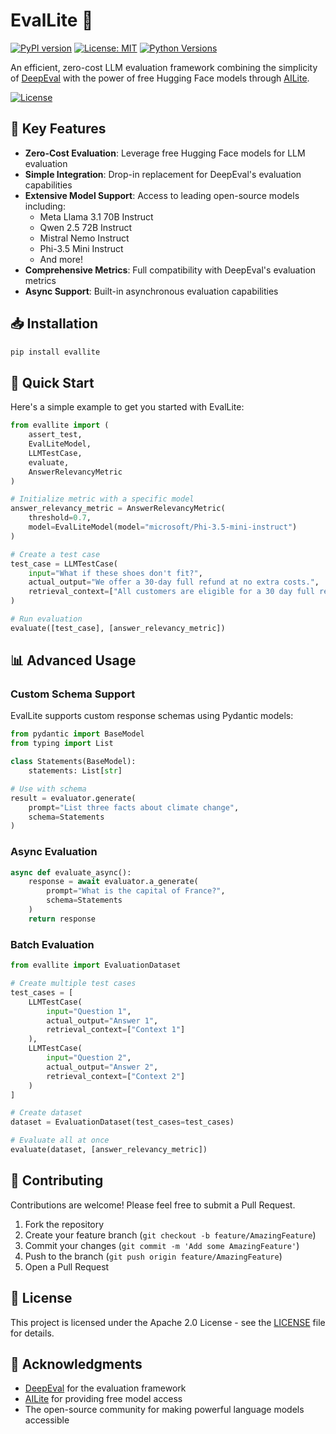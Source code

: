 # EvalLite 🚀

[![PyPI version](https://badge.fury.io/py/evallite.svg)](https://badge.fury.io/py/evallite)
[![License: MIT](https://img.shields.io/badge/License-MIT-yellow.svg)](https://opensource.org/licenses/MIT)
[![Python Versions](https://img.shields.io/pypi/pyversions/evallite.svg)](https://pypi.org/project/evallite/)

An efficient, zero-cost LLM evaluation framework combining the simplicity of [DeepEval](https://github.com/confident-ai/deepeval) with the power of free Hugging Face models through [AILite](https://github.com/yourusername/ailite).

[![License](https://img.shields.io/badge/License-Apache%202.0-blue.svg)](LICENSE)

## 🌟 Key Features

- **Zero-Cost Evaluation**: Leverage free Hugging Face models for LLM evaluation
- **Simple Integration**: Drop-in replacement for DeepEval's evaluation capabilities
- **Extensive Model Support**: Access to leading open-source models including:
  - Meta Llama 3.1 70B Instruct
  - Qwen 2.5 72B Instruct
  - Mistral Nemo Instruct
  - Phi-3.5 Mini Instruct
  - And more!
- **Comprehensive Metrics**: Full compatibility with DeepEval's evaluation metrics
- **Async Support**: Built-in asynchronous evaluation capabilities

## 📥 Installation

```bash
pip install evallite
```

## 🚀 Quick Start

Here's a simple example to get you started with EvalLite:

```python
from evallite import (
    assert_test,
    EvalLiteModel,
    LLMTestCase,
    evaluate,
    AnswerRelevancyMetric
)

# Initialize metric with a specific model
answer_relevancy_metric = AnswerRelevancyMetric(
    threshold=0.7,
    model=EvalLiteModel(model="microsoft/Phi-3.5-mini-instruct")
)

# Create a test case
test_case = LLMTestCase(
    input="What if these shoes don't fit?",
    actual_output="We offer a 30-day full refund at no extra costs.",
    retrieval_context=["All customers are eligible for a 30 day full refund at no extra costs."]
)

# Run evaluation
evaluate([test_case], [answer_relevancy_metric])
```


## 📊 Advanced Usage

### Custom Schema Support

EvalLite supports custom response schemas using Pydantic models:

```python
from pydantic import BaseModel
from typing import List

class Statements(BaseModel):
    statements: List[str]

# Use with schema
result = evaluator.generate(
    prompt="List three facts about climate change",
    schema=Statements
)
```

### Async Evaluation

```python
async def evaluate_async():
    response = await evaluator.a_generate(
        prompt="What is the capital of France?",
        schema=Statements
    )
    return response
```

### Batch Evaluation

```python
from evallite import EvaluationDataset

# Create multiple test cases
test_cases = [
    LLMTestCase(
        input="Question 1",
        actual_output="Answer 1",
        retrieval_context=["Context 1"]
    ),
    LLMTestCase(
        input="Question 2",
        actual_output="Answer 2",
        retrieval_context=["Context 2"]
    )
]

# Create dataset
dataset = EvaluationDataset(test_cases=test_cases)

# Evaluate all at once
evaluate(dataset, [answer_relevancy_metric])
```

## 🤝 Contributing

Contributions are welcome! Please feel free to submit a Pull Request.

1. Fork the repository
2. Create your feature branch (`git checkout -b feature/AmazingFeature`)
3. Commit your changes (`git commit -m 'Add some AmazingFeature'`)
4. Push to the branch (`git push origin feature/AmazingFeature`)
5. Open a Pull Request

## 📄 License

This project is licensed under the Apache 2.0 License - see the [LICENSE](LICENSE) file for details.

## 🙏 Acknowledgments

- [DeepEval](https://github.com/confident-ai/deepeval) for the evaluation framework
- [AILite](https://github.com/yourusername/ailite) for providing free model access
- The open-source community for making powerful language models accessible
